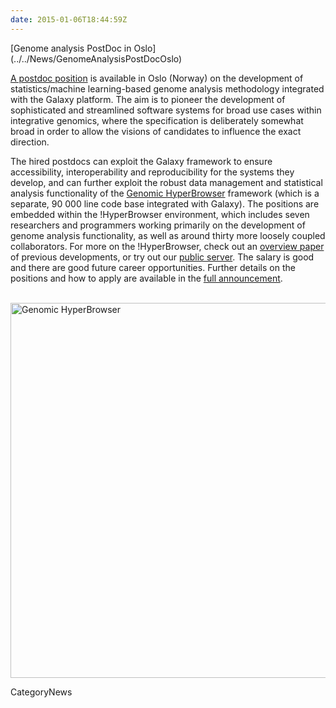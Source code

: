 ```yaml
---
date: 2015-01-06T18:44:59Z
---
```

<div class='newsItemHeader'>[Genome analysis PostDoc in Oslo](../../News/GenomeAnalysisPostDocOslo)</div>

[A postdoc position](http://uio.easycruit.com/vacancy/1309717/64290?iso=no) is available in Oslo (Norway) on the development of statistics/machine learning-based genome analysis methodology integrated with the Galaxy platform. The aim is to pioneer the development of sophisticated and streamlined software systems for broad use cases within integrative genomics, where the specification is deliberately somewhat broad in order to allow the visions of candidates to influence the exact direction. 

The hired postdocs can exploit the Galaxy framework to ensure accessibility, interoperability and reproducibility for the systems they develop, and can further exploit the robust data management and statistical analysis functionality of the [Genomic HyperBrowser](https://hyperbrowser.uio.no/) framework (which is a separate, 90 000 line code base integrated with Galaxy). The positions are embedded within the !HyperBrowser environment, which includes seven researchers and programmers working primarily on the development of genome analysis functionality, as well as around thirty more loosely coupled collaborators. For more on the !HyperBrowser, check out an [overview paper](http://nar.oxfordjournals.org/content/41/W1/W133.long) of previous developments, or try out our [public server](https://hyperbrowser.uio.no). The salary is good and there are good future career opportunities. Further details on the positions and how to apply are available in the [full announcement](http://uio.easycruit.com/vacancy/1309717/64290?iso=no).<br /><br />

<div class='center'><a href='https://hyperbrowser.uio.no/'><img src='/Images/Logos/GenomicHyperBrowserWide.png' alt='Genomic HyperBrowser' width="600px" /></a></div>


CategoryNews
